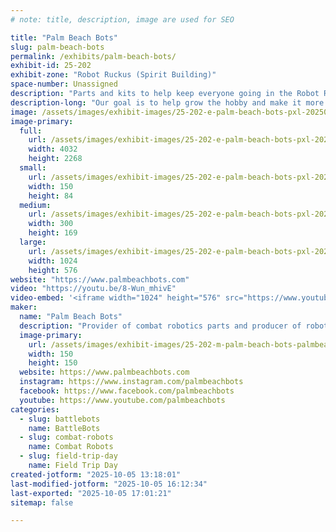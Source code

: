 ```yaml
---
# note: title, description, image are used for SEO

title: "Palm Beach Bots"
slug: palm-beach-bots
permalink: /exhibits/palm-beach-bots/
exhibit-id: 25-202
exhibit-zone: "Robot Ruckus (Spirit Building)"
space-number: Unassigned
description: "Parts and kits to help keep everyone going in the Robot Ruckus tournament."
description-long: "Our goal is to help grow the hobby and make it more accessible across the country thru both educational and hobby programs."
image: /assets/images/exhibit-images/25-202-e-palm-beach-bots-pxl-20250719-203356111-300x169.jpg
image-primary: 
  full:
    url: /assets/images/exhibit-images/25-202-e-palm-beach-bots-pxl-20250719-203356111-full.jpg
    width: 4032
    height: 2268
  small:
    url: /assets/images/exhibit-images/25-202-e-palm-beach-bots-pxl-20250719-203356111-150x84.jpg
    width: 150
    height: 84
  medium:
    url: /assets/images/exhibit-images/25-202-e-palm-beach-bots-pxl-20250719-203356111-300x169.jpg
    width: 300
    height: 169
  large:
    url: /assets/images/exhibit-images/25-202-e-palm-beach-bots-pxl-20250719-203356111-1024x576.jpg
    width: 1024
    height: 576
website: "https://www.palmbeachbots.com"
video: "https://youtu.be/8-Wun_mhivE"
video-embed: '<iframe width="1024" height="576" src="https://www.youtube.com/embed/8-Wun_mhivE?feature=oembed" frameborder="0" allow="accelerometer; autoplay; clipboard-write; encrypted-media; gyroscope; picture-in-picture; web-share" referrerpolicy="strict-origin-when-cross-origin" allowfullscreen title="Palm Beach Bots Battlebots Faceoffs Commercial"></iframe>'
maker: 
  name: "Palm Beach Bots"
  description: "Provider of combat robotics parts and producer of robot events such as Robot Renegades and Robot Ruckus.   Our goal is to help grow the hobby and make it more accessible across the country thru both educational and hobby programs."
  image-primary:
    url: /assets/images/exhibit-images/25-202-m-palm-beach-bots-palmbeachbotslogosquareblack-150x150.jpg
    width: 150
    height: 150
  website: https://www.palmbeachbots.com
  instagram: https://www.instagram.com/palmbeachbots
  facebook: https://www.facebook.com/palmbeachbots
  youtube: https://www.youtube.com/palmbeachbots
categories: 
  - slug: battlebots
    name: BattleBots
  - slug: combat-robots
    name: Combat Robots
  - slug: field-trip-day
    name: Field Trip Day
created-jotform: "2025-10-05 13:18:01"
last-modified-jotform: "2025-10-05 16:12:34"
last-exported: "2025-10-05 17:01:21"
sitemap: false

---
```

